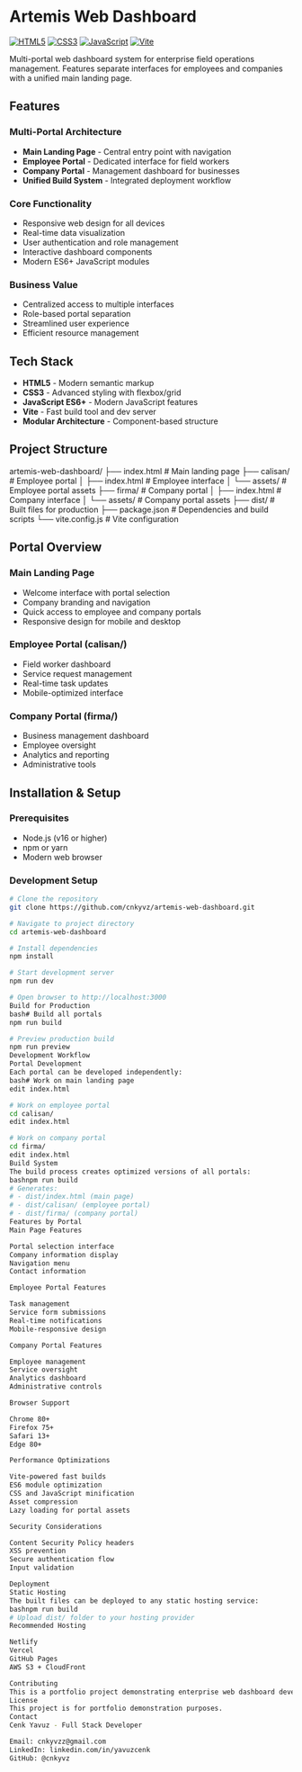 # Artemis Web Dashboard

[![HTML5](https://img.shields.io/badge/html5-%23E34F26.svg?style=for-the-badge&logo=html5&logoColor=white)](https://developer.mozilla.org/en-US/docs/Web/HTML)
[![CSS3](https://img.shields.io/badge/css3-%231572B6.svg?style=for-the-badge&logo=css3&logoColor=white)](https://developer.mozilla.org/en-US/docs/Web/CSS)
[![JavaScript](https://img.shields.io/badge/javascript-%23323330.svg?style=for-the-badge&logo=javascript&logoColor=%23F7DF1E)](https://developer.mozilla.org/en-US/docs/Web/JavaScript)
[![Vite](https://img.shields.io/badge/vite-%23646CFF.svg?style=for-the-badge&logo=vite&logoColor=white)](https://vitejs.dev/)

Multi-portal web dashboard system for enterprise field operations management. Features separate interfaces for employees and companies with a unified main landing page.

## Features

### Multi-Portal Architecture
- **Main Landing Page** - Central entry point with navigation
- **Employee Portal** - Dedicated interface for field workers
- **Company Portal** - Management dashboard for businesses
- **Unified Build System** - Integrated deployment workflow

### Core Functionality
- Responsive web design for all devices
- Real-time data visualization
- User authentication and role management
- Interactive dashboard components
- Modern ES6+ JavaScript modules

### Business Value
- Centralized access to multiple interfaces
- Role-based portal separation
- Streamlined user experience
- Efficient resource management

## Tech Stack

- **HTML5** - Modern semantic markup
- **CSS3** - Advanced styling with flexbox/grid
- **JavaScript ES6+** - Modern JavaScript features
- **Vite** - Fast build tool and dev server
- **Modular Architecture** - Component-based structure

## Project Structure
artemis-web-dashboard/
├── index.html              # Main landing page
├── calisan/                # Employee portal
│   ├── index.html         # Employee interface
│   └── assets/            # Employee portal assets
├── firma/                 # Company portal
│   ├── index.html         # Company interface
│   └── assets/            # Company portal assets
├── dist/                  # Built files for production
├── package.json           # Dependencies and build scripts
└── vite.config.js         # Vite configuration

## Portal Overview

### Main Landing Page
- Welcome interface with portal selection
- Company branding and navigation
- Quick access to employee and company portals
- Responsive design for mobile and desktop

### Employee Portal (calisan/)
- Field worker dashboard
- Service request management
- Real-time task updates
- Mobile-optimized interface

### Company Portal (firma/)
- Business management dashboard
- Employee oversight
- Analytics and reporting
- Administrative tools

## Installation & Setup

### Prerequisites
- Node.js (v16 or higher)
- npm or yarn
- Modern web browser

### Development Setup

```bash
# Clone the repository
git clone https://github.com/cnkyvz/artemis-web-dashboard.git

# Navigate to project directory
cd artemis-web-dashboard

# Install dependencies
npm install

# Start development server
npm run dev

# Open browser to http://localhost:3000
Build for Production
bash# Build all portals
npm run build

# Preview production build
npm run preview
Development Workflow
Portal Development
Each portal can be developed independently:
bash# Work on main landing page
edit index.html

# Work on employee portal
cd calisan/
edit index.html

# Work on company portal
cd firma/
edit index.html
Build System
The build process creates optimized versions of all portals:
bashnpm run build
# Generates:
# - dist/index.html (main page)
# - dist/calisan/ (employee portal)
# - dist/firma/ (company portal)
Features by Portal
Main Page Features

Portal selection interface
Company information display
Navigation menu
Contact information

Employee Portal Features

Task management
Service form submissions
Real-time notifications
Mobile-responsive design

Company Portal Features

Employee management
Service oversight
Analytics dashboard
Administrative controls

Browser Support

Chrome 80+
Firefox 75+
Safari 13+
Edge 80+

Performance Optimizations

Vite-powered fast builds
ES6 module optimization
CSS and JavaScript minification
Asset compression
Lazy loading for portal assets

Security Considerations

Content Security Policy headers
XSS prevention
Secure authentication flow
Input validation

Deployment
Static Hosting
The built files can be deployed to any static hosting service:
bashnpm run build
# Upload dist/ folder to your hosting provider
Recommended Hosting

Netlify
Vercel
GitHub Pages
AWS S3 + CloudFront

Contributing
This is a portfolio project demonstrating enterprise web dashboard development capabilities.
License
This project is for portfolio demonstration purposes.
Contact
Cenk Yavuz - Full Stack Developer

Email: cnkyvzz@gmail.com
LinkedIn: linkedin.com/in/yavuzcenk
GitHub: @cnkyvz
